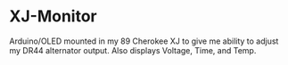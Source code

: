 # XJ-Monitor
Arduino/OLED mounted in my 89 Cherokee XJ to give me ability to adjust my DR44 alternator output. Also displays Voltage, Time, and Temp.
